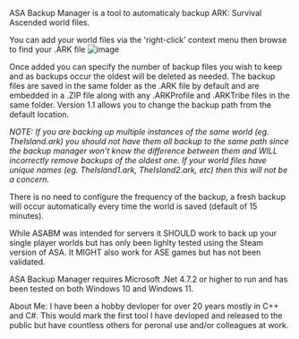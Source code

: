 ASA Backup Manager is a tool to automaticaly backup ARK: Survival Ascended world files.

You can add your world files via the 'right-click' context menu then browse to find your .ARK file
![image](https://github.com/Razoul05/ASABM/assets/1431260/93571435-e80b-4b98-b90f-57fd38a3a311)

Once added you can specify the number of backup files you wish to keep and as backups occur the oldest
will be deleted as needed. The backup files are saved in the same folder as the .ARK file by default and are 
embedded in a .ZIP file along with any .ARKProfile and .ARKTribe files in the same folder. Version 1.1
allows you to change the backup path from the default location. 

<i>NOTE: If you are backing up multiple instances of the same world (eg. TheIsland.ark) you should not have them
all backup to the same path since the backup manager won't know the difference between them and WILL incorrectly
remove backups of the oldest one. If your world files have unique names (eg. TheIsland1.ark, TheIsland2.ark, etc)
then this will not be a concern.</i>

There is no need to configure the frequency of the backup, a fresh backup will occur automatically
every time the world is saved (default of 15 minutes). 

While ASABM was intended for servers it SHOULD work to back up your single player worlds but has only
been lighlty tested using the Steam version of ASA. It MIGHT also work for ASE games but has not
been validated. 

ASA Backup Manager requires Microsoft .Net 4.7.2 or higher to run and has been tested on both
Windows 10 and Windows 11.


About Me:
I have been a hobby devloper for over 20 years mostly in C++ and C#. This would mark the first 
tool I have devloped and released to the public but have countless others for peronal use
and/or colleagues at work.
